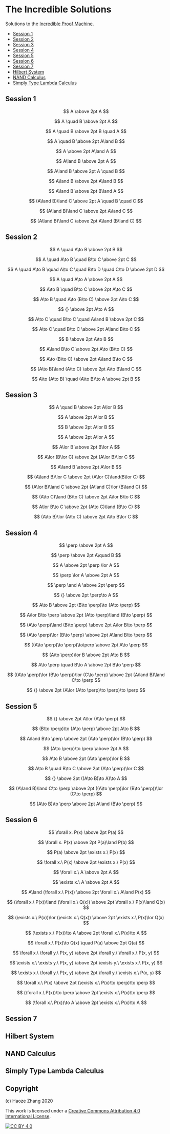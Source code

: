 # The Incredible Solutions

Solutions to the [Incredible Proof Machine](http://incredible.pm/).

- [Session 1](#session-1)
- [Session 2](#session-2)
- [Session 3](#session-3)
- [Session 4](#session-4)
- [Session 5](#session-5)
- [Session 6](#session-6)
- [Session 7](#session-7)
- [Hilbert System](#hilbert-system)
- [NAND Calculus](#nand-calculus)
- [Simply Type Lambda Calculus](#simply-type-lambda-calculus)

## Session 1
<!-- 1.1 -->
$$
A \above 2pt A
$$

<!-- 1.2 -->
$$
A \quad B \above 2pt A
$$

<!-- 1.3 -->
$$
A \quad B \above 2pt B \quad A
$$

<!-- 1.4 -->
$$
A \quad B \above 2pt A\land B
$$

<!-- 1.5 -->
$$
A \above 2pt A\land A
$$

<!-- 1.6 -->
$$
A\land B \above 2pt A
$$

<!-- 1.7 -->
$$
A\land B \above 2pt A \quad B
$$

<!-- 1.8 -->
$$
A\land B \above 2pt A\land B
$$

<!-- 1.9 -->
$$
A\land B \above 2pt B\land A
$$

<!-- 1.10 -->
$$
(A\land B)\land C \above 2pt A \quad B \quad C
$$

<!-- 1.11 -->
$$
(A\land B)\land C \above 2pt A\land C
$$

<!-- 1.12 -->
$$
(A\land B)\land C \above 2pt A\land (B\land C)
$$


## Session 2
<!-- 2.1 -->
$$
A \quad A\to B \above 2pt B
$$

<!-- 2.2 -->
$$
A \quad A\to B \quad B\to C \above 2pt C
$$

<!-- 2.3 -->
$$
A \quad A\to B \quad A\to C \quad B\to D \quad C\to D \above 2pt D
$$

<!-- 2.4 -->
$$
A \quad A\to A \above 2pt A
$$

<!-- 2.5 -->
$$
A\to B \quad B\to C \above 2pt A\to C
$$

<!-- 2.6 -->
$$
A\to B \quad A\to (B\to C) \above 2pt A\to C
$$

<!-- 2.7 -->
$$
{} \above 2pt A\to A
$$

<!-- 2.8 -->
$$
A\to C \quad B\to C \quad A\land B \above 2pt C
$$

<!-- 2.9 -->
$$
A\to C \quad B\to C \above 2pt A\land B\to C
$$

<!-- 2.10 -->
$$
B \above 2pt A\to B
$$

<!-- 2.11 -->
$$
A\land B\to C \above 2pt A\to (B\to C)
$$

<!-- 2.12 -->
$$
A\to (B\to C) \above 2pt A\land B\to C
$$

<!-- 2.13 -->
$$
(A\to B)\land (A\to C) \above 2pt A\to B\land C
$$

<!-- 2.14 -->
$$
A\to (A\to B) \quad (A\to B)\to A \above 2pt B
$$

## Session 3
<!-- 3.1 -->
$$
A \quad B \above 2pt A\lor B
$$

<!-- 3.2 -->
$$
A \above 2pt A\lor B
$$

<!-- 3.3 -->
$$
B \above 2pt A\lor B
$$

<!-- 3.4 -->
$$
A \above 2pt A\lor A
$$

<!-- 3.5 -->
$$
A\lor B \above 2pt B\lor A
$$

<!-- 3.6 -->
$$
A\lor (B\lor C) \above 2pt (A\lor B)\lor C
$$

<!-- 3.7 -->
$$
A\land B \above 2pt A\lor B
$$

<!-- 3.8 -->
$$
(A\land B)\lor C \above 2pt (A\lor C)\land(B\lor C)
$$

<!-- 3.9 -->
$$
(A\lor B)\land C \above 2pt (A\land C)\lor (B\land C)
$$

<!-- 3.10 -->
$$
(A\to C)\land (B\to C) \above 2pt A\lor B\to C
$$

<!-- 3.11 -->
$$
A\lor B\to C \above 2pt (A\to C)\land (B\to C)
$$

<!-- 3.12 -->
$$
(A\to B)\lor (A\to C) \above 2pt A\to B\lor C
$$

## Session 4
<!-- 4.1 -->
$$
\perp \above 2pt A
$$

<!-- 4.2 -->
$$
\perp \above 2pt A\quad B
$$

<!-- 4.3 -->
$$
A \above 2pt \perp \lor A
$$

<!-- 4.4 -->
$$
\perp \lor A \above 2pt A
$$

<!-- 4.5 -->
$$
\perp \and A \above 2pt \perp
$$

<!-- 4.6 -->
$$
{} \above 2pt \perp\to A
$$

<!-- 4.7 -->
$$
A\to B \above 2pt (B\to \perp)\to (A\to \perp)
$$

<!-- 4.8 -->
$$
A\lor B\to \perp \above 2pt (A\to \perp)\land (B\to \perp)
$$

<!-- 4.9 -->
$$
(A\to \perp)\land (B\to \perp) \above 2pt A\lor B\to \perp
$$

<!-- 4.10 -->
$$
(A\to \perp)\lor (B\to \perp) \above 2pt A\land B\to \perp
$$

<!-- 4.11 -->
$$
((A\to \perp)\to \perp)\to\perp \above 2pt A\to \perp
$$

<!-- 4.12 -->
$$
(A\to \perp)\lor B \above 2pt A\to B
$$

<!-- 4.13 -->
$$
A\to \perp \quad B\to A \above 2pt B\to \perp
$$

<!-- 4.14 -->
$$
((A\to \perp)\lor (B\to \perp))\lor (C\to \perp) \above 2pt (A\land B)\land C\to \perp
$$

<!-- 4.15 -->
$$
{} \above 2pt (A\lor (A\to \perp)\to \perp)\to \perp
$$

## Session 5
<!-- 5.1 -->
$$
{} \above 2pt A\lor (A\to \perp)
$$

<!-- 5.2 -->
$$
(B\to \perp)\to (A\to \perp) \above 2pt A\to B
$$

<!-- 5.3 -->
$$
A\land B\to \perp \above 2pt (A\to \perp)\lor (B\to \perp)
$$

<!-- 5.4 -->
$$
(A\to \perp)\to \perp \above 2pt A
$$

<!-- 5.5 -->
$$
A\to B \above 2pt (A\to \perp)\lor B
$$

<!-- 5.6 -->
$$
A\to B \quad B\to C \above 2pt (A\to \perp)\lor C
$$

<!-- 5.7 -->
$$
{} \above 2pt ((A\to B)\to A)\to A
$$

<!-- 5.8 -->
$$
(A\land B)\land C\to \perp \above 2pt ((A\to \perp)\lor (B\to \perp))\lor (C\to \perp)
$$

<!-- 5.9 -->
$$
(A\to B)\to \perp \above 2pt A\land (B\to \perp)
$$

## Session 6
<!-- 6.1 -->
$$
\forall x. P(x) \above 2pt P(a)
$$

<!-- 6.2 -->
$$
\forall x. P(x) \above 2pt P(a)\land P(b)
$$

<!-- 6.3 -->
$$
P(a) \above 2pt \exists x.\ P(x)
$$

<!-- 6.4 -->
$$
\forall x.\ P(x) \above 2pt \exists x.\ P(x)
$$

<!-- 6.5 -->
$$
\forall x.\ A \above 2pt A
$$

<!-- 6.6 -->
$$
\exists x.\ A \above 2pt A
$$

<!-- 6.7 -->
$$
A\land (\forall x.\ P(x)) \above 2pt \forall x.\ A\land P(x)
$$

<!-- 6.8 -->
$$
(\forall x.\ P(x))\land (\forall x.\ Q(x)) \above 2pt \forall x.\ P(x)\land Q(x)
$$

<!-- 6.9 -->
$$
(\exists x.\ P(x))\lor (\exists x.\ Q(x)) \above 2pt \exists x.\ P(x)\lor Q(x)
$$

<!-- 6.10 -->
$$
(\exists x.\ P(x))\to A \above 2pt \forall x.\ P(x)\to A
$$

<!-- 6.11 -->
$$
\forall x.\ P(x)\to Q(x) \quad P(a) \above 2pt Q(a)
$$

<!-- 6.12 -->
$$
\forall x.\ \forall y.\ P(x, y) \above 2pt \forall y.\ \forall x.\ P(x, y)
$$

<!-- 6.13 -->
$$
\exists x.\ \exists y.\ P(x, y) \above 2pt \exists y.\ \exists x.\ P(x, y)
$$

<!-- 6.14 -->
$$
\exists x.\ \forall y.\ P(x, y) \above 2pt \forall y.\ \exists x.\ P(x, y)
$$

<!-- 6.15 -->
$$
\forall x.\ P(x) \above 2pt (\exists x.\ P(x)\to \perp)\to \perp
$$

<!-- 6.16 -->
$$
(\forall x.\ P(x))\to \perp \above 2pt \exists x.\ P(x)\to \perp
$$

<!-- 6.17 -->
$$
(\forall x.\ P(x))\to A \above 2pt \exists x.\ P(x)\to A
$$


## Session 7

## Hilbert System

## NAND Calculus

## Simply Type Lambda Calculus


## Copyright

(c) Haoze Zhang 2020

This work is licensed under a [Creative Commons Attribution 4.0 International
License][cc-by].

[![CC BY 4.0][cc-by-image]][cc-by]

[cc-by]: http://creativecommons.org/licenses/by/4.0/
[cc-by-image]: https://i.creativecommons.org/l/by/4.0/88x31.png
